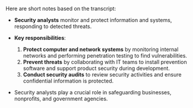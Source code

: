 Here are short notes based on the transcript:

- **Security analysts** monitor and protect information and systems, responding to detected threats.

- **Key responsibilities**:
  1. **Protect computer and network systems** by monitoring internal networks and performing penetration testing to find vulnerabilities.
  2. **Prevent threats** by collaborating with IT teams to install prevention software and support product security during development.
  3. **Conduct security audits** to review security activities and ensure confidential information is protected.

- Security analysts play a crucial role in safeguarding businesses, nonprofits, and government agencies.